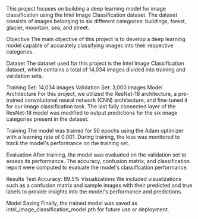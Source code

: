 This project focuses on building a deep learning model for image classification using the Intel Image Classification dataset. The dataset consists of images belonging to six different categories: buildings, forest, glacier, mountain, sea, and street.

Objective
The main objective of this project is to develop a deep learning model capable of accurately classifying images into their respective categories.

Dataset
The dataset used for this project is the Intel Image Classification dataset, which contains a total of 14,034 images divided into training and validation sets.

Training Set: 14,034 images
Validation Set: 3,000 images
Model Architecture
For this project, we utilized the ResNet-18 architecture, a pre-trained convolutional neural network (CNN) architecture, and fine-tuned it for our image classification task. The last fully connected layer of the ResNet-18 model was modified to output predictions for the six image categories present in the dataset.

Training
The model was trained for 50 epochs using the Adam optimizer with a learning rate of 0.001. During training, the loss was monitored to track the model's performance on the training set.

Evaluation
After training, the model was evaluated on the validation set to assess its performance. The accuracy, confusion matrix, and classification report were computed to evaluate the model's classification performance.

Results
Test Accuracy: 89.5%
Visualizations
We included visualizations such as a confusion matrix and sample images with their predicted and true labels to provide insights into the model's performance and predictions.

Model Saving
Finally, the trained model was saved as intel_image_classification_model.pth for future use or deployment.